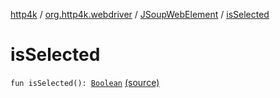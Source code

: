 [http4k](../../index.md) / [org.http4k.webdriver](../index.md) / [JSoupWebElement](index.md) / [isSelected](./is-selected.md)

# isSelected

`fun isSelected(): `[`Boolean`](https://kotlinlang.org/api/latest/jvm/stdlib/kotlin/-boolean/index.html) [(source)](https://github.com/http4k/http4k/blob/master/http4k-testing-webdriver/src/main/kotlin/org/http4k/webdriver/JSoupWebElement.kt#L98)